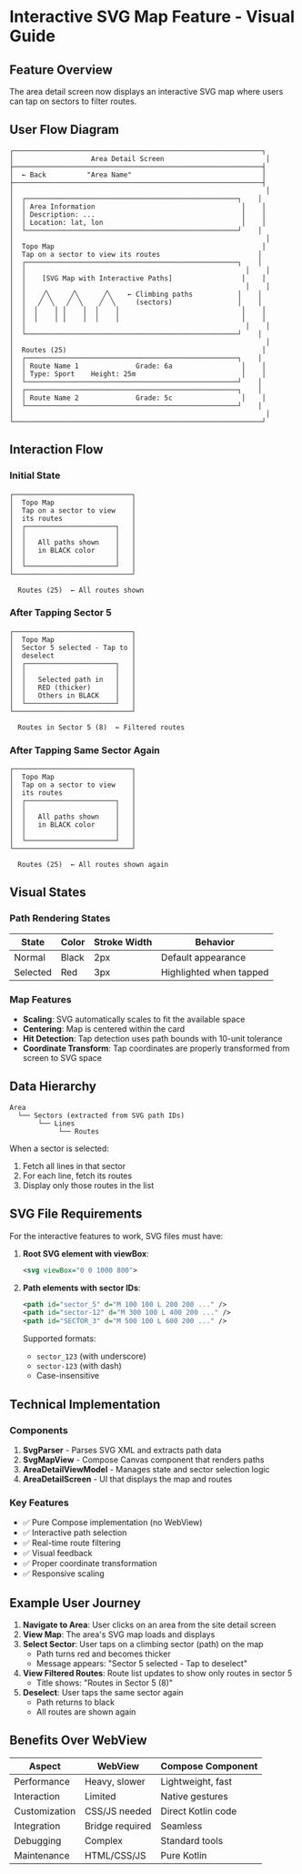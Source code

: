 # Interactive SVG Map Feature - Visual Guide

## Feature Overview

The area detail screen now displays an interactive SVG map where users can tap on sectors to filter routes.

## User Flow Diagram

```
┌─────────────────────────────────────────────────────────────┐
│                   Area Detail Screen                         │
├─────────────────────────────────────────────────────────────┤
│  ← Back          "Area Name"                                │
├─────────────────────────────────────────────────────────────┤
│                                                              │
│  ┌────────────────────────────────────────────────────┐    │
│  │ Area Information                                    │    │
│  │ Description: ...                                    │    │
│  │ Location: lat, lon                                  │    │
│  └────────────────────────────────────────────────────┘    │
│                                                              │
│  Topo Map                                                   │
│  Tap on a sector to view its routes                        │
│  ┌────────────────────────────────────────────────────┐    │
│  │                                                      │    │
│  │    [SVG Map with Interactive Paths]                 │    │
│  │                                                      │    │
│  │    ╱╲     ╱╲      ╱╲    ← Climbing paths           │    │
│  │   ╱  ╲   ╱  ╲    ╱  ╲     (sectors)                │    │
│  │  │    │ │    │  │    │                              │    │
│  │  │    │ │    │  │    │                              │    │
│  │                                                      │    │
│  └────────────────────────────────────────────────────┘    │
│                                                              │
│  Routes (25)                                                │
│  ┌────────────────────────────────────────────────────┐    │
│  │ Route Name 1              Grade: 6a                 │    │
│  │ Type: Sport    Height: 25m                          │    │
│  └────────────────────────────────────────────────────┘    │
│  ┌────────────────────────────────────────────────────┐    │
│  │ Route Name 2              Grade: 5c                 │    │
│  └────────────────────────────────────────────────────┘    │
│                                                              │
└─────────────────────────────────────────────────────────────┘
```

## Interaction Flow

### Initial State
```
┌─────────────────────────────┐
│  Topo Map                   │
│  Tap on a sector to view    │
│  its routes                 │
│  ┌──────────────────────┐   │
│  │                      │   │
│  │   All paths shown    │   │
│  │   in BLACK color     │   │
│  │                      │   │
│  └──────────────────────┘   │
└─────────────────────────────┘

  Routes (25)  ← All routes shown
```

### After Tapping Sector 5
```
┌─────────────────────────────┐
│  Topo Map                   │
│  Sector 5 selected - Tap to │
│  deselect                   │
│  ┌──────────────────────┐   │
│  │                      │   │
│  │   Selected path in   │   │
│  │   RED (thicker)      │   │
│  │   Others in BLACK    │   │
│  └──────────────────────┘   │
└─────────────────────────────┘

  Routes in Sector 5 (8)  ← Filtered routes
```

### After Tapping Same Sector Again
```
┌─────────────────────────────┐
│  Topo Map                   │
│  Tap on a sector to view    │
│  its routes                 │
│  ┌──────────────────────┐   │
│  │                      │   │
│  │   All paths shown    │   │
│  │   in BLACK color     │   │
│  │                      │   │
│  └──────────────────────┘   │
└─────────────────────────────┘

  Routes (25)  ← All routes shown again
```

## Visual States

### Path Rendering States

| State | Color | Stroke Width | Behavior |
|-------|-------|--------------|----------|
| Normal | Black | 2px | Default appearance |
| Selected | Red | 3px | Highlighted when tapped |

### Map Features

- **Scaling**: SVG automatically scales to fit the available space
- **Centering**: Map is centered within the card
- **Hit Detection**: Tap detection uses path bounds with 10-unit tolerance
- **Coordinate Transform**: Tap coordinates are properly transformed from screen to SVG space

## Data Hierarchy

```
Area
  └── Sectors (extracted from SVG path IDs)
       └── Lines
            └── Routes
```

When a sector is selected:
1. Fetch all lines in that sector
2. For each line, fetch its routes
3. Display only those routes in the list

## SVG File Requirements

For the interactive features to work, SVG files must have:

1. **Root SVG element with viewBox**:
   ```xml
   <svg viewBox="0 0 1000 800">
   ```

2. **Path elements with sector IDs**:
   ```xml
   <path id="sector_5" d="M 100 100 L 200 200 ..." />
   <path id="sector-12" d="M 300 100 L 400 200 ..." />
   <path id="SECTOR_3" d="M 500 100 L 600 200 ..." />
   ```

   Supported formats:
   - `sector_123` (with underscore)
   - `sector-123` (with dash)
   - Case-insensitive

## Technical Implementation

### Components

1. **SvgParser** - Parses SVG XML and extracts path data
2. **SvgMapView** - Compose Canvas component that renders paths
3. **AreaDetailViewModel** - Manages state and sector selection logic
4. **AreaDetailScreen** - UI that displays the map and routes

### Key Features

- ✅ Pure Compose implementation (no WebView)
- ✅ Interactive path selection
- ✅ Real-time route filtering
- ✅ Visual feedback
- ✅ Proper coordinate transformation
- ✅ Responsive scaling

## Example User Journey

1. **Navigate to Area**: User clicks on an area from the site detail screen
2. **View Map**: The area's SVG map loads and displays
3. **Select Sector**: User taps on a climbing sector (path) on the map
   - Path turns red and becomes thicker
   - Message appears: "Sector 5 selected - Tap to deselect"
4. **View Filtered Routes**: Route list updates to show only routes in sector 5
   - Title shows: "Routes in Sector 5 (8)"
5. **Deselect**: User taps the same sector again
   - Path returns to black
   - All routes are shown again

## Benefits Over WebView

| Aspect | WebView | Compose Component |
|--------|---------|-------------------|
| Performance | Heavy, slower | Lightweight, fast |
| Interaction | Limited | Native gestures |
| Customization | CSS/JS needed | Direct Kotlin code |
| Integration | Bridge required | Seamless |
| Debugging | Complex | Standard tools |
| Maintenance | HTML/CSS/JS | Pure Kotlin |
